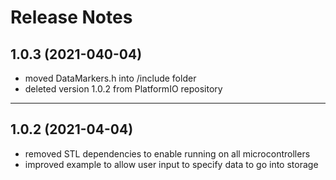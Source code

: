 # Release Notes

## 1.0.3 (2021-040-04)

- moved DataMarkers.h into /include folder
- deleted version 1.0.2 from PlatformIO repository

---

## 1.0.2 (2021-04-04)

- removed STL dependencies to enable running on all microcontrollers
- improved example to allow user input to specify data to go into storage
